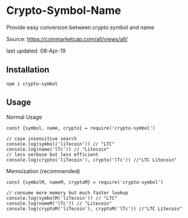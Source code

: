 # Crypto-Symbol-Name

Provide easy conversion between crypto symbol and name

Source: https://coinmarketcap.com/all/views/all/

last updated: 08-Apr-19

## Installation

```
npm i crypto-symbol
```

## Usage

Normal Usage

```
const {symbol, name, crypto} = require('crypto-symbol')

// case insensitive search
console.log(symbol('liTecoin')) // "LTC"
console.log(name('lTc')) // "Litecoin"
// less verbose but less efficient
console.log(crypto('liTecoin'), crypto('lTc')) //"LTC Litecoin"
```

Memoization (recommended)

```
const {symbolM, nameM, cryptoM} = require('crypto-symbol')

// consume more memory but much faster lookup
console.log(symbolM('liTecoin')) // "LTC"
console.log(nameM('lTc')) // "Litecoin"
console.log(cryptoM('liTecoin'), cryptoM('lTc')) //"LTC Litecoin"
```
